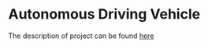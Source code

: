 # Autonomous Driving Vehicle

The description of project can be found [here](https://thundering-leech-b51.notion.site/SoC-Autonomous-Driving-Vehicle-32088fd3f7da45148401d02ed3bc1119)
